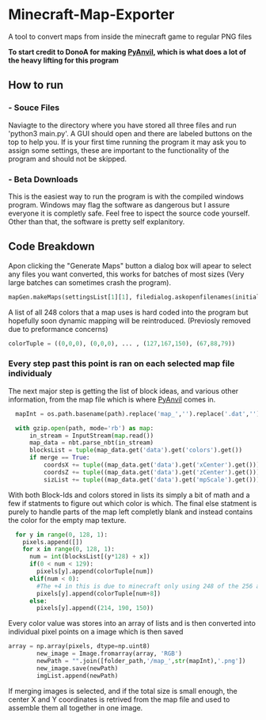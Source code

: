 # Minecraft-Map-Exporter
A tool to convert maps from inside the minecraft game to regular PNG files

**To start credit to DonoA for making [PyAnvil](https://github.com/DonoA/PyAnvilEditor), which is what does a lot of the heavy lifting for this program**

## How to run

### - Souce Files
Naviagte to the directory where you have stored all three files and run 'python3 main.py'. A GUI should open and there are labeled buttons on the top to help you. If is your first time running the program it may ask you to assign some settings, these are important to the functionality of the program and should not be skipped.

### - Beta Downloads
This is the easiest way to run the program is with the compiled windows program. Windows may flag the software as dangerous but I assure everyone it is completly safe. Feel free to ispect the source code yourself. Other than that, the software is pretty self explanitory.

## Code Breakdown

Apon clicking the "Generate Maps" button a dialog box will apear to select any files you want converted, this works for batches of most sizes (Very large batches can sometimes crash the program).
```python
mapGen.makeMaps(settingsList[1][1], filedialog.askopenfilenames(initialdir = settingsList[0][1], parent=mainScreen, title='Choose a file'), settingsList[2][1])
```
A list of all 248 colors that a map uses is hard coded into the program but hopefully soon dynamic mapping will be reintroduced. (Previosly removed due to preformance concerns)
```python
colorTuple = ((0,0,0), (0,0,0), ... , (127,167,150), (67,88,79))
```
### Every step past this point is ran on each selected map file individualy
The next major step is getting the list of block ideas, and various other information, from the map file which is where [PyAnvil](https://github.com/DonoA/PyAnvilEditor) comes in.
```python
  mapInt = os.path.basename(path).replace('map_','').replace('.dat','')

  with gzip.open(path, mode='rb') as map:
      in_stream = InputStream(map.read())
      map_data = nbt.parse_nbt(in_stream)      
      blocksList = tuple(map_data.get('data').get('colors').get())
      if merge == True:
          coordsX += tuple((map_data.get('data').get('xCenter').get()))
          coordsZ += tuple((map_data.get('data').get('zCenter').get()))
          sizList += tuple((map_data.get('data').get('mpScale').get()))
```
With both Block-Ids and colors stored in lists its simply a bit of math and a few if statments to figure out which color is which. The final else statment is purely to handle parts of the map left completly blank and instead contains the color for the empty map texture.
```python
  for y in range(0, 128, 1):
    pixels.append([])
    for x in range(0, 128, 1):
      num = int(blocksList[(y*128) + x])
      if(0 < num < 129):
        pixels[y].append(colorTuple[num])
      elif(num < 0):
        #The +4 in this is due to minecraft only using 248 of the 256 avalible colors
        pixels[y].append(colorTuple[num+8])
      else:
        pixels[y].append((214, 190, 150))
```
Every color value was stores into an array of lists and is then converted into individual pixel points on a image which is then saved
```python
array = np.array(pixels, dtype=np.uint8)
        new_image = Image.fromarray(array, 'RGB')
        newPath = "".join([folder_path,'/map_',str(mapInt),'.png'])
        new_image.save(newPath)
        imgList.append(newPath)
```

If merging images is selected, and if the total size is small enough, the center X and Y coordinates is retrived from the map file and used to assemble them all together in one image.
